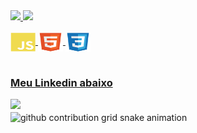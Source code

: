 <div>
  <a href="https://github.com/JoseVictorBr">
  <img height="180em" src="https://github-readme-stats.vercel.app/api?username=JoseVictorBr&show_icons=true&theme=tokyonight&include_all_commits=true&count_private=true"/>
  <img height="180em" src="https://github-readme-stats.vercel.app/api/top-langs/?username=JoseVictorBr&layout=compact&langs_count=6&theme=tokyonight"/>
</div>
<div style="display: inline_block"><br>
  <img align="center" alt="Js" height="30" width="40" src="https://raw.githubusercontent.com/devicons/devicon/master/icons/javascript/javascript-plain.svg">
  <img align="center" alt="HTML" height="30" width="40" src="https://raw.githubusercontent.com/devicons/devicon/master/icons/html5/html5-original.svg">
  <img align="center" alt="CSS" height="30" width="40" src="https://raw.githubusercontent.com/devicons/devicon/master/icons/css3/css3-original.svg">
</div>
 
 <br>
 
  ###  Meu Linkedin abaixo 
 
<div> 
<a href="https://www.linkedin.com/in/josé-victor-silvestre-de-souza-9a107a268/" target="_blank"><img src="https://img.shields.io/badge/-LinkedIn-%230077B5?style=for-the-badge&logo=linkedin&logoColor=white" target="_blank"></a> 
</div>

<picture align="center">
  <source media="(prefers-color-scheme: dark)" srcset="https://raw.githubusercontent.com/mari4souza/JoseVictorBr/output/github-contribution-grid-snake-dark.svg">
  <source media="(prefers-color-scheme: light)" srcset="https://raw.githubusercontent.com/mari4souza/JoseVictorBr/output/github-contribution-grid-snake-dark.svg">
  <img align="center" alt="github contribution grid snake animation" src="https://raw.githubusercontent.com/mari4souza/JoseVictorBr/output/github-contribution-grid-snake.svg">
</picture>
